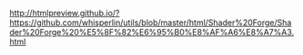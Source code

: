 http://htmlpreview.github.io/?https://github.com/whisperlin/utils/blob/master/html/Shader%20Forge/Shader%20Forge%20%E5%8F%82%E6%95%B0%E8%AF%A6%E8%A7%A3.html
